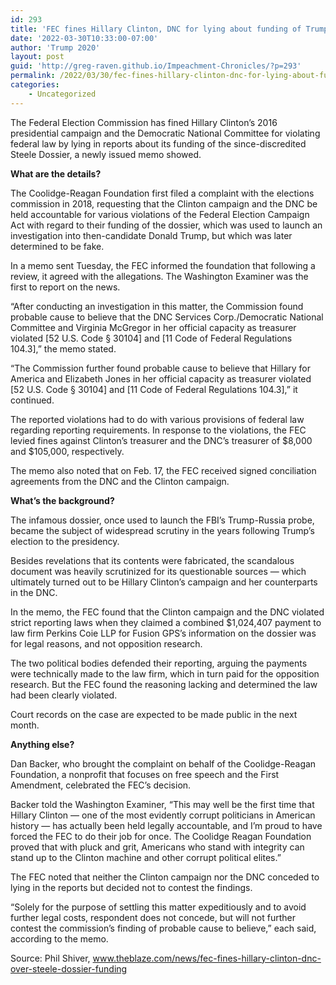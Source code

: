 ```yaml
---
id: 293
title: 'FEC fines Hillary Clinton, DNC for lying about funding of Trump-Russia dossier hoax'
date: '2022-03-30T10:33:00-07:00'
author: 'Trump 2020'
layout: post
guid: 'http://greg-raven.github.io/Impeachment-Chronicles/?p=293'
permalink: /2022/03/30/fec-fines-hillary-clinton-dnc-for-lying-about-funding-of-trump-russia-dossier-hoax/
categories:
    - Uncategorized
---
```


The Federal Election Commission has fined Hillary Clinton’s 2016 presidential campaign and the Democratic National Committee for violating federal law by lying in reports about its funding of the since-discredited Steele Dossier, a newly issued memo showed.

**What are the details?**

The Coolidge-Reagan Foundation first filed a complaint with the elections commission in 2018, requesting that the Clinton campaign and the DNC be held accountable for various violations of the Federal Election Campaign Act with regard to their funding of the dossier, which was used to launch an investigation into then-candidate Donald Trump, but which was later determined to be fake.

In a memo sent Tuesday, the FEC informed the foundation that following a review, it agreed with the allegations. The Washington Examiner was the first to report on the news.

“After conducting an investigation in this matter, the Commission found probable cause to believe that the DNC Services Corp./Democratic National Committee and Virginia McGregor in her official capacity as treasurer violated \[52 U.S. Code § 30104\] and \[11 Code of Federal Regulations 104.3\],” the memo stated.

“The Commission further found probable cause to believe that Hillary for America and Elizabeth Jones in her official capacity as treasurer violated \[52 U.S. Code § 30104\] and \[11 Code of Federal Regulations 104.3\],” it continued.

The reported violations had to do with various provisions of federal law regarding reporting requirements. In response to the violations, the FEC levied fines against Clinton’s treasurer and the DNC’s treasurer of $8,000 and $105,000, respectively.

The memo also noted that on Feb. 17, the FEC received signed conciliation agreements from the DNC and the Clinton campaign.

**What’s the background?**

The infamous dossier, once used to launch the FBI’s Trump-Russia probe, became the subject of widespread scrutiny in the years following Trump’s election to the presidency.

Besides revelations that its contents were fabricated, the scandalous document was heavily scrutinized for its questionable sources — which ultimately turned out to be Hillary Clinton’s campaign and her counterparts in the DNC.

In the memo, the FEC found that the Clinton campaign and the DNC violated strict reporting laws when they claimed a combined $1,024,407 payment to law firm Perkins Coie LLP for Fusion GPS’s information on the dossier was for legal reasons, and not opposition research.

The two political bodies defended their reporting, arguing the payments were technically made to the law firm, which in turn paid for the opposition research. But the FEC found the reasoning lacking and determined the law had been clearly violated.

Court records on the case are expected to be made public in the next month.

**Anything else?**

Dan Backer, who brought the complaint on behalf of the Coolidge-Reagan Foundation, a nonprofit that focuses on free speech and the First Amendment, celebrated the FEC’s decision.

Backer told the Washington Examiner, “This may well be the first time that Hillary Clinton — one of the most evidently corrupt politicians in American history — has actually been held legally accountable, and I’m proud to have forced the FEC to do their job for once. The Coolidge Reagan Foundation proved that with pluck and grit, Americans who stand with integrity can stand up to the Clinton machine and other corrupt political elites.”

The FEC noted that neither the Clinton campaign nor the DNC conceded to lying in the reports but decided not to contest the findings.

“Solely for the purpose of settling this matter expeditiously and to avoid further legal costs, respondent does not concede, but will not further contest the commission’s finding of probable cause to believe,” each said, according to the memo.

Source: Phil Shiver, www.theblaze.com/news/fec-fines-hillary-clinton-dnc-over-steele-dossier-funding